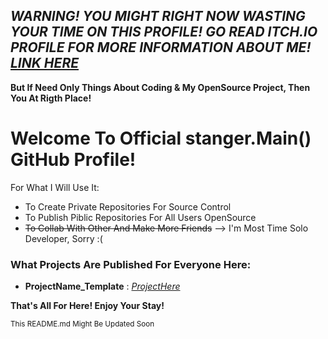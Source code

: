##  ***WARNING! YOU MIGHT RIGHT NOW WASTING YOUR TIME ON THIS PROFILE! GO READ ITCH.IO PROFILE FOR MORE INFORMATION ABOUT ME! [LINK HERE](https://strangerxix79.itch.io/)***
**But If Need Only Things About Coding & My OpenSource Project, Then You At Rigth Place!**

# Welcome To Official stanger.Main() GitHub Profile! #
For What I Will Use It:
- To Create Private Repositories For Source Control
- To Publish Piblic Repositories For All Users OpenSource
- ~~To Collab With Other And Make More Friends~~ --> I'm Most Time Solo Developer, Sorry :(

### What Projects Are Published For Everyone Here:
- **ProjectName_Template** : *[ProjectHere]()*

**That's All For Here! Enjoy Your Stay!**

<sub>This README.md Might Be Updated Soon</sub>
